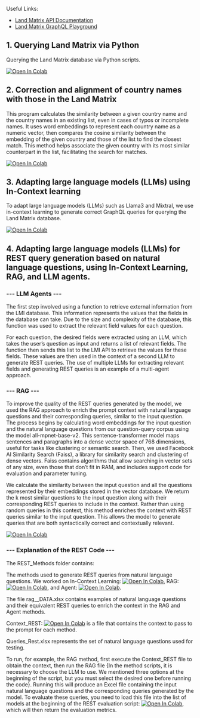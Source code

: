 Useful Links:
- [Land Matrix API Documentation](https://landmatrix.readthedocs.io/en/latest/api/)
- [Land Matrix GraphQL Playground](https://landmatrix.org/graphql/)

## 1. Querying Land Matrix via Python

Querying the Land Matrix database via Python scripts.

[![Open In Colab](https://colab.research.google.com/assets/colab-badge.svg)](https://colab.research.google.com/github/tetis-nlp/landmatrix-graphql-python/blob/main/notebooks/TP1__GraphQl.ipynb)

## 2. Correction and alignment of country names with those in the Land Matrix

This program calculates the similarity between a given country name and the country names in an existing list, even in cases of typos or incomplete names. It uses word embeddings to represent each country name as a numeric vector, then compares the cosine similarity between the embedding of the given country and those of the list to find the closest match. This method helps associate the given country with its most similar counterpart in the list, facilitating the search for matches.

[![Open In Colab](https://colab.research.google.com/assets/colab-badge.svg)](https://colab.research.google.com/github/tetis-nlp/landmatrix-graphql-python/blob/main/notebooks/Corresponding_Similarity.ipynb)

## 3. Adapting large language models (LLMs) using In-Context learning

To adapt large language models (LLMs) such as Llama3 and Mixtral, we use in-context learning to generate correct GraphQL queries for querying the Land Matrix database.

[![Open In Colab](https://colab.research.google.com/assets/colab-badge.svg)](https://colab.research.google.com/github/tetis-nlp/landmatrix-graphql-python/blob/main/notebooks/In_Context_Learning.ipynb)


## 4. Adapting large language models (LLMs) for REST query generation based on natural language questions, using In-Context Learning, RAG, and LLM agents.

### --- LLM Agents ---

The first step involved using a function to retrieve external information from the LMI database. This information represents the values that the fields in the database can take. Due to the size and complexity of the database, this function was used to extract the relevant field values for each question.

For each question, the desired fields were extracted using an LLM, which takes the user’s question as input and returns a list of relevant fields. The function then sends this list to the LMI API to retrieve the values for these fields. These values are then used in the context of a second LLM to generate REST queries. The use of multiple LLMs for extracting relevant fields and generating REST queries is an example of a multi-agent approach.

### --- RAG ---

To improve the quality of the REST queries generated by the model, we used the RAG approach to enrich the prompt context with natural language questions and their corresponding queries, similar to the input question. The process begins by calculating word embeddings for the input question and the natural language questions from our question-query corpus using the model all-mpnet-base-v2. This sentence-transformer model maps sentences and paragraphs into a dense vector space of 768 dimensions, useful for tasks like clustering or semantic search. Then, we used Facebook AI Similarity Search (Faiss), a library for similarity search and clustering of dense vectors. Faiss contains algorithms that allow searching in vector sets of any size, even those that don’t fit in RAM, and includes support code for evaluation and parameter tuning.

We calculate the similarity between the input question and all the questions represented by their embeddings stored in the vector database. We return the k most similar questions to the input question along with their corresponding REST queries to include in the context. Rather than using random queries in this context, this method enriches the context with REST queries similar to the input question. This allows the model to generate queries that are both syntactically correct and contextually relevant.

[![Open In Colab](https://colab.research.google.com/assets/colab-badge.svg)](https://colab.research.google.com/github/tetis-nlp/landmatrix-graphql-python/blob/main/notebooks/REST_Request.ipynb)

### --- Explanation of the REST Code ---
The REST_Methods folder contains:

The methods used to generate REST queries from natural language questions. We worked on In-Context Learning: [![Open In Colab](https://colab.research.google.com/assets/colab-badge.svg)](https://colab.research.google.com/github/tetis-nlp/landmatrix-graphql-python/blob/main/REST_Methods/In_Context_Learning_REST.py), RAG: [![Open In Colab](https://colab.research.google.com/assets/colab-badge.svg)](https://colab.research.google.com/github/tetis-nlp/landmatrix-graphql-python/blob/main/REST_Methods/RAG_REST.py), and Agent: [![Open In Colab](https://colab.research.google.com/assets/colab-badge.svg)](https://colab.research.google.com/github/tetis-nlp/landmatrix-graphql-python/blob/main/REST_Methods/Agent_REST.py).

The file rag__DATA.xlsx contains examples of natural language questions and their equivalent REST queries to enrich the context in the RAG and Agent methods.

Context_REST: [![Open In Colab](https://colab.research.google.com/assets/colab-badge.svg)](https://colab.research.google.com/github/tetis-nlp/landmatrix-graphql-python/blob/main/REST_Methods/Context_REST.py) is a file that contains the context to pass to the prompt for each method.

Queries_Rest.xlsx represents the set of natural language questions used for testing.

To run, for example, the RAG method, first execute the Context_REST file to obtain the context, then run the RAG file {In the method scripts, it is necessary to choose the LLM to use. We mentioned three options at the beginning of the script, but you must select the desired one before running the code}. Running this will produce an Excel file containing the input natural language questions and the corresponding queries generated by the model.
To evaluate these queries, you need to load this file into the list of models at the beginning of the REST evaluation script: [![Open In Colab](https://colab.research.google.com/assets/colab-badge.svg)](https://colab.research.google.com/github/tetis-nlp/landmatrix-graphql-python/blob/main/landmatrix_evaluation_lib/Evaluation_REST.py), which will then return the evaluation metrics.
